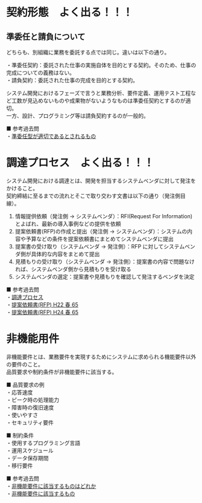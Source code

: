 # 契約形態　よく出る！！！

## 準委任と請負について

どちらも、別組織に業務を委託する点では同じ。違いは以下の通り。

・準委任契約：委託された仕事の実施自体を目的とする契約。そのため、仕事の完成についての義務はない。  
・請負契約：委託された仕事の完成を目的とする契約。

システム開発におけるフェーズで言うと業務分析、要件定義、運用テスト工程など工数が見込めないものや成果物がないようなものは準委任契約とするのが適切。  
一方、設計、プログラミング等は請負契約するのが一般的。

■ 参考過去問  
・[準委任型が適切であるとされるもの](https://www.ap-siken.com/kakomon/30_aki/q66.html)

# 調達プロセス　よく出る！！！

システム開発における調達とは、開発を担当するシステムベンダに対して発注をかけること。  
契約締結に至るまでの流れとそこで取り交わす文書は以下の通り（発注側目線）。

1. 情報提供依頼（発注側 → システムベンダ）：RFI(Request For Information)とよばれ、最新の導入事例などの提供を依頼
2. 提案依頼書(RFP)の作成と提出（発注側 → システムベンダ）：システムの内容や予算などの条件を提案依頼書にまとめてシステムベンダに提出
3. 提案書の受け取り（システムベンダ → 発注側）：RFP に対してシステムベンダ側が具体的な内容をまとめて提出
4. 見積もりの受け取り（システムベンダ → 発注側）：提案書の内容で問題なければ、システムベンダ側から見積もりを受け取る
5. システムベンダの選定：提案書や見積もりを確認して発注するベンダを決定

■ 参考過去問  
・[調達プロセス](https://www.ap-siken.com/kakomon/23_aki/q65.html)  
・[提案依頼書(RFP) H22 春 65](https://www.ap-siken.com/kakomon/22_haru/q65.html)  
・[提案依頼書(RFP) H24 春 65](https://www.ap-siken.com/kakomon/24_haru/q65.html)

# 非機能用件

非機能要件とは、業務要件を実現するためにシステムに求められる機能要件以外の要件のこと。  
品質要求や制約条件が非機能要件に該当する。

■ 品質要求の例  
・応答速度  
・ピーク時の処理能力  
・障害時の復旧速度  
・使いやすさ  
・セキュリティ要件

■ 制約条件  
・使用するプログラミング言語  
・運用スケジュール  
・データ保存期間  
・移行要件

■ 参考過去問  
・[非機能要件に該当するものはどれか](https://www.ap-siken.com/kakomon/26_aki/q64.html)  
・[非機能要件に該当するもの](https://www.ap-siken.com/kakomon/24_aki/q64.html)
